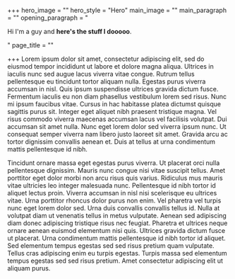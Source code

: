 +++
hero_image = ""
hero_style = "Hero"
main_image = ""
main_paragraph = ""
opening_paragraph = "<p>Hi I'm a guy and <strong>here's the stuff I dooooo</strong>. </p>"
page_title = ""

+++
Lorem ipsum dolor sit amet, consectetur adipiscing elit, sed do eiusmod tempor incididunt ut labore et dolore magna aliqua. Ultrices in iaculis nunc sed augue lacus viverra vitae congue. Rutrum tellus pellentesque eu tincidunt tortor aliquam nulla. Egestas purus viverra accumsan in nisl. Quis ipsum suspendisse ultrices gravida dictum fusce. Fermentum iaculis eu non diam phasellus vestibulum lorem sed risus. Nunc mi ipsum faucibus vitae. Cursus in hac habitasse platea dictumst quisque sagittis purus sit. Integer eget aliquet nibh praesent tristique magna. Vel risus commodo viverra maecenas accumsan lacus vel facilisis volutpat. Dui accumsan sit amet nulla. Nunc eget lorem dolor sed viverra ipsum nunc. Ut consequat semper viverra nam libero justo laoreet sit amet. Gravida arcu ac tortor dignissim convallis aenean et. Duis at tellus at urna condimentum mattis pellentesque id nibh.

Tincidunt ornare massa eget egestas purus viverra. Ut placerat orci nulla pellentesque dignissim. Mauris nunc congue nisi vitae suscipit tellus. Amet porttitor eget dolor morbi non arcu risus quis varius. Ridiculus mus mauris vitae ultricies leo integer malesuada nunc. Pellentesque id nibh tortor id aliquet lectus proin. Viverra accumsan in nisl nisi scelerisque eu ultrices vitae. Urna porttitor rhoncus dolor purus non enim. Vel pharetra vel turpis nunc eget lorem dolor sed. Urna duis convallis convallis tellus id. Nulla at volutpat diam ut venenatis tellus in metus vulputate. Aenean sed adipiscing diam donec adipiscing tristique risus nec feugiat. Pharetra et ultrices neque ornare aenean euismod elementum nisi quis. Ultrices gravida dictum fusce ut placerat. Urna condimentum mattis pellentesque id nibh tortor id aliquet. Sed elementum tempus egestas sed sed risus pretium quam vulputate. Tellus cras adipiscing enim eu turpis egestas. Turpis massa sed elementum tempus egestas sed sed risus pretium. Amet consectetur adipiscing elit ut aliquam purus.